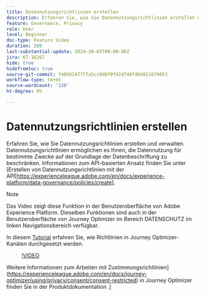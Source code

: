 ```yaml
---
title: Datennutzungsrichtlinien erstellen
description: Erfahren Sie, wie Sie Datennutzungsrichtlinien erstellen und verwalten.
feature: Governance, Privacy
role: User
level: Beginner
doc-type: Feature Video
duration: 209
last-substantial-update: 2024-10-03T00:00:00Z
jira: KT-16267
hide: true
hidefromtoc: true
source-git-commit: f40562477ffa5cc0d8f0fd2d748fd8d821670053
workflow-type: tm+mt
source-wordcount: '120'
ht-degree: 0%

---
```



# Datennutzungsrichtlinien erstellen

Erfahren Sie, wie Sie Datennutzungsrichtlinien erstellen und verwalten. Datennutzungsrichtlinien ermöglichen es Ihnen, die Datennutzung für bestimmte Zwecke auf der Grundlage der Datenbeschriftung zu beschränken. Informationen zum API-basierten Ansatz finden Sie unter [Erstellen von Datennutzungsrichtlinien mit der API|https://experienceleague.adobe.com/en/docs/experience-platform/data-governance/policies/create].

>[!NOTE]
>
>Das Video zeigt diese Funktion in der Benutzeroberfläche von Adobe Experience Platform. Dieselben Funktionen sind auch in der Benutzeroberfläche von Journey Optimizer im Bereich DATENSCHUTZ im linken Navigationsbereich verfügbar.
>
>In diesem [Tutorial](/help/privacy/enforce-data-usage-policies-in-journey-optimizer-channels.md) erfahren Sie, wie Richtlinien in Journey Optimizer-Kanälen durchgesetzt werden.

>[!VIDEO](https://video.tv.adobe.com/v/32977/?learn=on)

Weitere Informationen zum Arbeiten mit Zustimmungsrichtlinien](https://experienceleague.adobe.com/en/docs/journey-optimizer/using/privacy/consent/consent-restricted) in Journey Optimizer finden Sie in der Produktdokumentation .[
